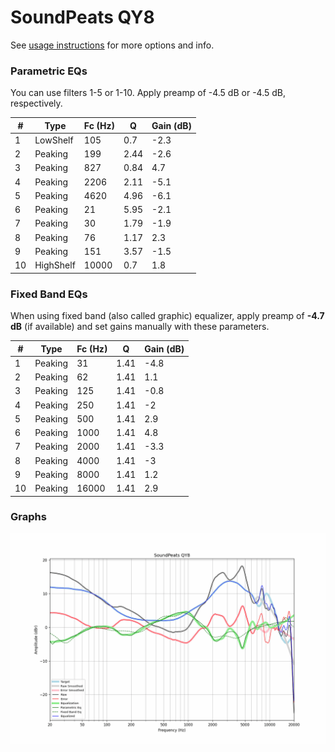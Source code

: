 # SoundPeats QY8
See [usage instructions](https://github.com/jaakkopasanen/AutoEq#usage) for more options and info.

### Parametric EQs
You can use filters 1-5 or 1-10. Apply preamp of -4.5 dB or -4.5 dB, respectively.

|   # | Type      |   Fc (Hz) |    Q |   Gain (dB) |
|-----|-----------|-----------|------|-------------|
|   1 | LowShelf  |       105 | 0.7  |        -2.3 |
|   2 | Peaking   |       199 | 2.44 |        -2.6 |
|   3 | Peaking   |       827 | 0.84 |         4.7 |
|   4 | Peaking   |      2206 | 2.11 |        -5.1 |
|   5 | Peaking   |      4620 | 4.96 |        -6.1 |
|   6 | Peaking   |        21 | 5.95 |        -2.1 |
|   7 | Peaking   |        30 | 1.79 |        -1.9 |
|   8 | Peaking   |        76 | 1.17 |         2.3 |
|   9 | Peaking   |       151 | 3.57 |        -1.5 |
|  10 | HighShelf |     10000 | 0.7  |         1.8 |

### Fixed Band EQs
When using fixed band (also called graphic) equalizer, apply preamp of **-4.7 dB** (if available) and set gains manually with these parameters.

|   # | Type    |   Fc (Hz) |    Q |   Gain (dB) |
|-----|---------|-----------|------|-------------|
|   1 | Peaking |        31 | 1.41 |        -4.8 |
|   2 | Peaking |        62 | 1.41 |         1.1 |
|   3 | Peaking |       125 | 1.41 |        -0.8 |
|   4 | Peaking |       250 | 1.41 |        -2   |
|   5 | Peaking |       500 | 1.41 |         2.9 |
|   6 | Peaking |      1000 | 1.41 |         4.8 |
|   7 | Peaking |      2000 | 1.41 |        -3.3 |
|   8 | Peaking |      4000 | 1.41 |        -3   |
|   9 | Peaking |      8000 | 1.41 |         1.2 |
|  10 | Peaking |     16000 | 1.41 |         2.9 |

### Graphs
![](./SoundPeats%20QY8.png)
